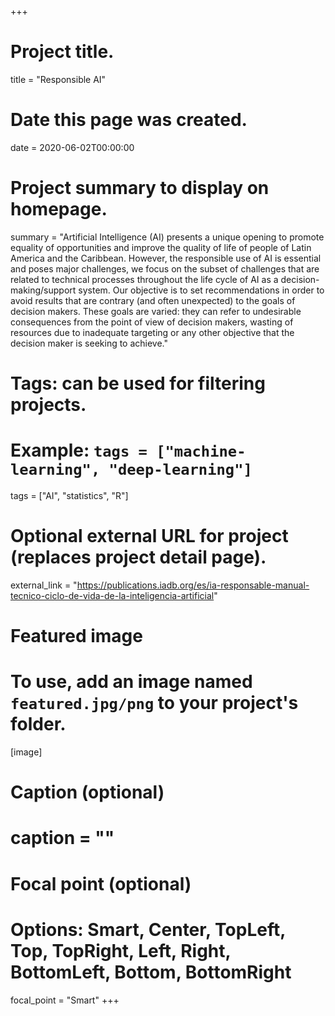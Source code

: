 +++
# Project title.
title = "Responsible AI"

# Date this page was created.
date = 2020-06-02T00:00:00

# Project summary to display on homepage.
summary = "Artificial Intelligence (AI) presents a unique opening to promote equality of opportunities and improve the quality of life of people of Latin America and the Caribbean. However, the responsible use of AI is essential and poses major challenges, we focus on the subset of challenges that are related to technical processes throughout the life cycle of AI as a decision-making/support system. Our objective is  to set recommendations in order to avoid results that are contrary (and often unexpected) to the goals of decision makers. These goals are varied: they can refer to undesirable consequences from the point of view of decision makers, wasting of resources due to inadequate targeting or any other objective that the decision maker is seeking to achieve."

# Tags: can be used for filtering projects.
# Example: `tags = ["machine-learning", "deep-learning"]`
tags = ["AI", "statistics", "R"]

# Optional external URL for project (replaces project detail page).
external_link = "https://publications.iadb.org/es/ia-responsable-manual-tecnico-ciclo-de-vida-de-la-inteligencia-artificial"

# Featured image
# To use, add an image named `featured.jpg/png` to your project's folder. 
[image]
  # Caption (optional)
  # caption = ""

  # Focal point (optional)
  # Options: Smart, Center, TopLeft, Top, TopRight, Left, Right, BottomLeft, Bottom, BottomRight
  focal_point = "Smart"
+++
